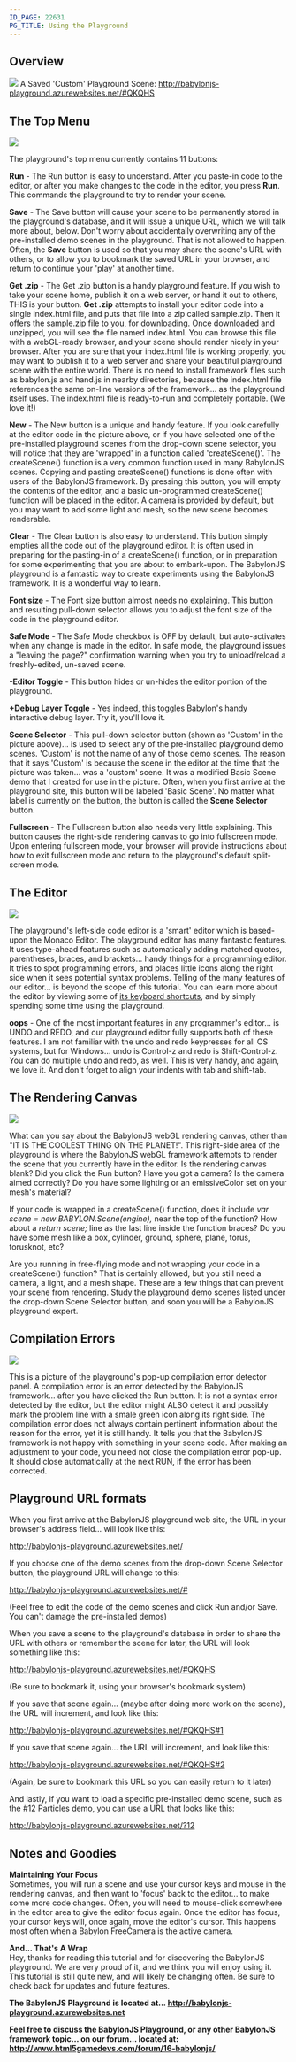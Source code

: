 ```yaml
---
ID_PAGE: 22631
PG_TITLE: Using the Playground
---
```


## Overview ##
![](http://urbanproductions.com/wingy/babylon/playground/monaco/playground01.jpg)
A Saved 'Custom' Playground Scene: http://babylonjs-playground.azurewebsites.net/#QKQHS

## The Top Menu ##
![](http://urbanproductions.com/wingy/babylon/playground/monaco/playground_tm01b.jpg)

The playground's top menu currently contains 11 buttons:

**Run** - The Run button is easy to understand. After you paste-in code to the editor, or after you make changes to the code in the editor, you press **Run**.  This commands the playground to try to render your scene.

**Save** - The Save button will cause your scene to be permanently stored in the playground's database, and it will issue a unique URL, which we will talk more about, below.  Don't worry about accidentally overwriting any of the pre-installed demo scenes in the playground.  That is not allowed to happen. Often, the **Save** button is used so that you may share the scene's URL with others, or to allow you to bookmark the saved URL in your browser, and return to continue your 'play' at another time.

**Get .zip** - The Get .zip button is a handy playground feature. If you wish to take your scene home, publish it on a web server, or hand it out to others, THIS is your button.  **Get .zip** attempts to install your editor code into a single index.html file, and puts that file into a zip called sample.zip.  Then it offers the sample.zip file to you, for downloading.  Once downloaded and unzipped, you will see the file named index.html.  You can browse this file with a webGL-ready browser, and your scene should render nicely in your browser.  After you are sure that your index.html file is working properly, you may want to publish it to a web server and share your beautiful playground scene with the entire world.  There is no need to install framework files such as babylon.js and hand.js in nearby directories, because the index.html file references the same on-line versions of the framework... as the playground itself uses.  The index.html file is ready-to-run and completely portable.  (We love it!)

**New** - The New button is a unique and handy feature. If you look carefully at the editor code in the picture above, or if you have selected one of the pre-installed playground scenes from the drop-down scene selector, you will notice that they are 'wrapped' in a function called 'createScene()'.  The createScene() function is a very common function used in many BabylonJS scenes.  Copying and pasting createScene() functions is done often with users of the BabylonJS framework.  By pressing this button, you will empty the contents of the editor, and a basic un-programmed createScene() function will be placed in the editor.  A camera is provided by default, but you may want to add some light and mesh, so the new scene becomes renderable.

**Clear** - The Clear button is also easy to understand. This button simply empties all the code out of the playground editor.  It is often used in preparing for the pasting-in of a createScene() function, or in preparation for some experimenting that you are about to embark-upon.  The BabylonJS playground is a fantastic way to create experiments using the BabylonJS framework.  It is a wonderful way to learn.

**Font size** - The Font size button almost needs no explaining. This button and resulting pull-down selector allows you to adjust the font size of the code in the playground editor.

**Safe Mode** - The Safe Mode checkbox is OFF by default, but auto-activates when any change is made in the editor. In safe mode, the playground issues a "leaving the page?" confirmation warning when you try to unload/reload a freshly-edited, un-saved scene.

**-Editor Toggle** - This button hides or un-hides the editor portion of the playground.

**+Debug Layer Toggle** - Yes indeed, this toggles Babylon's handy interactive debug layer.  Try it, you'll love it.

**Scene Selector** - This pull-down selector button (shown as 'Custom' in the picture above)... is used to select any of the pre-installed playground demo scenes.  'Custom' is not the name of any of those demo scenes.  The reason that it says 'Custom' is because the scene in the editor at the time that the picture was taken... was a 'custom' scene.  It was a modified Basic Scene demo that I created for use in the picture.  Often, when you first arrive at the playground site, this button will be labeled 'Basic Scene'.  No matter what label is currently on the button, the button is called the **Scene Selector** button.

**Fullscreen** - The Fullscreen button also needs very little explaining. This button causes the right-side rendering canvas to go into fullscreen mode.  Upon entering fullscreen mode, your browser will provide instructions about how to exit fullscreen mode and return to the playground's default split-screen mode.

## The Editor
![](http://urbanproductions.com/wingy/babylon/playground/monaco/playground_ed01.jpg)

The playground's left-side code editor is a 'smart' editor which is based-upon the Monaco Editor.  The playground editor has many fantastic features.  It uses type-ahead features such as automatically adding matched quotes, parentheses, braces, and brackets... handy things for a programming editor.  It tries to spot programming errors, and places little icons along the right side when it sees potential syntax problems.  Telling of the many features of our editor... is beyond the scope of this tutorial.  You can learn more about the editor by viewing some of [its keyboard shortcuts](http://urbanproductions.com/wingy/babylon/playground/monaco/PGshortcuts.htm), and by simply spending some time using the playground.

**oops** - One of the most important features in any programmer's editor... is UNDO and REDO, and our playground editor fully supports both of these features.  I am not familiar with the undo and redo keypresses for all OS systems, but for Windows... undo is Control-z and redo is Shift-Control-z.  You can do multiple undo and redo, as well. This is very handy, and again, we love it.  And don't forget to align your indents with tab and shift-tab.

## The Rendering Canvas
![](http://urbanproductions.com/wingy/babylon/playground/monaco/playground_rc01.jpg)

What can you say about the BabylonJS webGL rendering canvas, other than "IT IS THE COOLEST THING ON THE PLANET!".  This right-side area of the playground is where the BabylonJS webGL framework attempts to render the scene that you currently have in the editor.  Is the rendering canvas blank?  Did you click the Run button?  Have you got a camera?  Is the camera aimed correctly?  Do you have some lighting or an emissiveColor set on your mesh's material?

If your code is wrapped in a createScene() function, does it include *var scene = new BABYLON.Scene(engine),* near the top of the function?  How about a *return scene;* line as the last line inside the function braces?  Do you have some mesh like a box, cylinder, ground, sphere, plane, torus, torusknot, etc?

Are you running in free-flying mode and not wrapping your code in a createScene() function?  That is certainly allowed, but you still need a camera, a light, and a mesh shape.  These are a few things that can prevent your scene from rendering.  Study the playground demo scenes listed under the drop-down Scene Selector button, and soon you will be a BabylonJS playground expert.

## Compilation Errors
![](http://urbanproductions.com/wingy/babylon/playground/monaco/playground_ce01.jpg)

This is a picture of the playground's pop-up compilation error detector panel.  A compilation error is an error detected by the BabylonJS framework... after you have clicked the Run button.  It is not a syntax error detected by the editor, but the editor might ALSO detect it and possibly mark the problem line with a smale green icon along its right side. The compilation error does not always contain pertinent information about the reason for the error, yet it is still handy.  It tells you that the BabylonJS framework is not happy with something in your scene code.  After making an adjustment to your code, you need not close the compilation error pop-up.  It should close automatically at the next RUN, if the error has been corrected.

## Playground URL formats
When you first arrive at the BabylonJS playground web site, the URL in your browser's address field... will look like this:

http://babylonjs-playground.azurewebsites.net/

If you choose one of the demo scenes from the drop-down Scene Selector button, the playground URL will change to this:

http://babylonjs-playground.azurewebsites.net/#

(Feel free to edit the code of the demo scenes and click Run and/or Save. You can't damage the pre-installed demos)

When you save a scene to the playground's database in order to share the URL with others or remember the scene for later, the URL will look something like this:

http://babylonjs-playground.azurewebsites.net/#QKQHS

(Be sure to bookmark it, using your browser's bookmark system)

If you save that scene again... (maybe after doing more work on the scene), the URL will increment, and look like this:

http://babylonjs-playground.azurewebsites.net/#QKQHS#1

If you save that scene again... the URL will increment, and look like this:

http://babylonjs-playground.azurewebsites.net/#QKQHS#2

(Again, be sure to bookmark this URL so you can easily return to it later)

And lastly, if you want to load a specific pre-installed demo scene, such as the #12 Particles demo, you can use a URL that looks like this:

http://babylonjs-playground.azurewebsites.net/?12

## Notes and Goodies

**Maintaining Your Focus**  
Sometimes, you will run a scene and use your cursor keys and mouse in the rendering canvas, and then want to 'focus' back to the editor... to make some more code changes.  Often, you will need to mouse-click somewhere in the editor area to give the editor focus again.  Once the editor has focus, your cursor keys will, once again, move the editor's cursor.  This happens most often when a Babylon FreeCamera is the active camera.


**And... That's A Wrap**  
Hey, thanks for reading this tutorial and for discovering the BabylonJS playground.  We are very proud of it, and we think you will enjoy using it.  This tutorial is still quite new, and will likely be changing often.  Be sure to check back for updates and future features.

**The BabylonJS Playground is located at... http://babylonjs-playground.azurewebsites.net**

**Feel free to discuss the BabylonJS Playground, or any other BabylonJS framework topic... on our forum... located at:    http://www.html5gamedevs.com/forum/16-babylonjs/**
